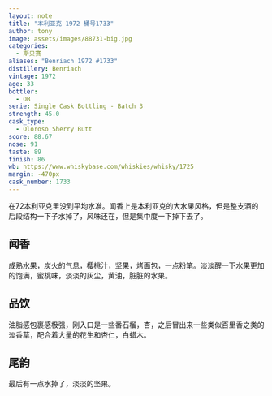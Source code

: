 ```yaml
---
layout: note
title: "本利亚克 1972 桶号1733"
author: tony
image: assets/images/88731-big.jpg
categories:
  - 斯贝赛
aliases: "Benriach 1972 #1733"
distillery: Benriach
vintage: 1972
age: 33
bottler:
  - OB
serie: Single Cask Bottling - Batch 3
strength: 45.0
cask_type:
  - Oloroso Sherry Butt
score: 88.67
nose: 91
taste: 89
finish: 86
wb: https://www.whiskybase.com/whiskies/whisky/1725
margin: -470px
cask_number: 1733
---
```

在72本利亚克里没到平均水准。闻香上是本利亚克的大水果风格，但是整支酒的后段结构一下子水掉了，风味还在，但是集中度一下掉下去了。

## 闻香
成熟水果，炭火的气息，樱桃汁，坚果，烤面包，一点粉笔。淡淡醒一下水果更加的饱满，蜜桃味，淡淡的灰尘，黄油，脏脏的水果。

## 品饮
油脂感包裹感极强，刚入口是一些番石榴，杏，之后冒出来一些类似百里香之类的淡香草，配合着大量的花生和杏仁，白蜡木。

## 尾韵
最后有一点水掉了，淡淡的坚果。
